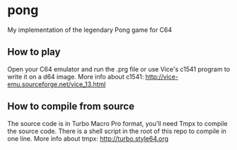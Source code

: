 # pong
My implementation of the legendary Pong game for C64

How to play
-----------
Open your C64 emulator and run the .prg file or use Vice's c1541 program to write it on a d64 image. More info about c1541: http://vice-emu.sourceforge.net/vice_13.html

How to compile from source
--------------------------
The source code is in Turbo Macro Pro format, you'll need Tmpx to compile the source code. There is a shell script in the root of this repo to compile in one line. More info about tmpx: http://turbo.style64.org

